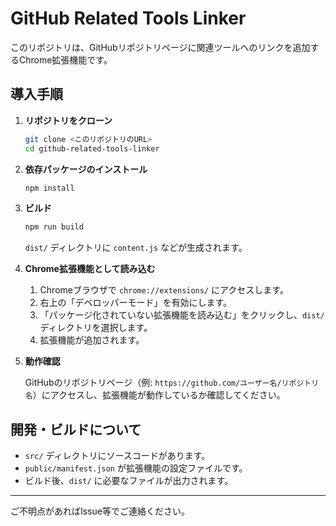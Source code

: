 # GitHub Related Tools Linker

このリポジトリは、GitHubリポジトリページに関連ツールへのリンクを追加するChrome拡張機能です。

## 導入手順

1. **リポジトリをクローン**

   ```bash
   git clone <このリポジトリのURL>
   cd github-related-tools-linker
   ```

2. **依存パッケージのインストール**

   ```bash
   npm install
   ```

3. **ビルド**

   ```bash
   npm run build
   ```
   `dist/` ディレクトリに `content.js` などが生成されます。

4. **Chrome拡張機能として読み込む**

   1. Chromeブラウザで `chrome://extensions/` にアクセスします。
   2. 右上の「デベロッパーモード」を有効にします。
   3. 「パッケージ化されていない拡張機能を読み込む」をクリックし、`dist/` ディレクトリを選択します。
   4. 拡張機能が追加されます。

5. **動作確認**

   GitHubのリポジトリページ（例: `https://github.com/ユーザー名/リポジトリ名`）にアクセスし、拡張機能が動作しているか確認してください。

## 開発・ビルドについて
- `src/` ディレクトリにソースコードがあります。
- `public/manifest.json` が拡張機能の設定ファイルです。
- ビルド後、`dist/` に必要なファイルが出力されます。

---

ご不明点があればIssue等でご連絡ください。 